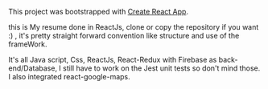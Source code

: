 This project was bootstrapped with [Create React App](https://github.com/facebookincubator/create-react-app).

this is My resume done in ReactJs, clone or copy the repository if you want :) , it's pretty straight forward convention like structure and use of the frameWork.

It's all Java script, Css, ReactJs, React-Redux with Firebase as back-end/Database, I still have to work on the Jest unit tests so don't mind those.  I also integrated react-google-maps.

